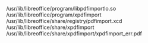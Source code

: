 /usr/lib/libreoffice/program/libpdfimportlo.so  
/usr/lib/libreoffice/program/xpdfimport  
/usr/lib/libreoffice/share/registry/pdfimport.xcd  
/usr/lib/libreoffice/share/xpdfimport  
/usr/lib/libreoffice/share/xpdfimport/xpdfimport\_err.pdf  
